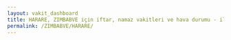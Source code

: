 ```yaml
---
layout: vakit_dashboard
title: HARARE, ZIMBABVE için iftar, namaz vakitleri ve hava durumu - ilçe/eyalet seç
permalink: /ZIMBABVE/HARARE/
---
```


<script type="text/javascript">
  var GLOBAL_COUNTRY = 'ZIMBABVE';
  var GLOBAL_CITY = 'HARARE';
  var GLOBAL_STATE = '';
  var lat = 72;
  var lon = 21;
</script>
